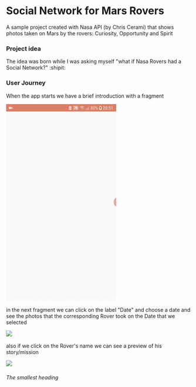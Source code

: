 # Social Network for Mars Rovers 

A sample project created with Nasa API (by Chris Cerami) that shows photos taken on Mars by the rovers: Curiosity, Opportunity and Spirit

### Project idea

The idea was born while I was asking myself "what if Nasa Rovers had a Social Network?" :shipit:

### User Journey

When the app starts we have a brief introduction with a fragment

<img src="demoInfo.gif" width="300" />

in the next fragment we can click on the label "Date" and choose a date and see the photos that the corresponding Rover took on the Date that we selected

<img src="demoMain.gif" width="300" />

also if we click on the Rover's name we can see a preview of his story/mission

<img src="demoRover.gif" width="300" />




###### The smallest heading
